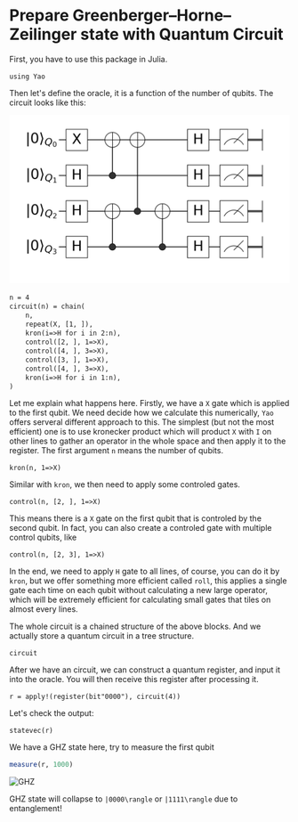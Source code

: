 # Prepare Greenberger–Horne–Zeilinger state with Quantum Circuit

First, you have to use this package in Julia.

```@example GHZ
using Yao
```

Then let's define the oracle, it is a function of the number of qubits.
The circuit looks like this:

![ghz](../assets/figures/ghz4.png)

```@example GHZ
n = 4
circuit(n) = chain(
    n,
    repeat(X, [1, ]),
    kron(i=>H for i in 2:n),
    control([2, ], 1=>X),
    control([4, ], 3=>X),
    control([3, ], 1=>X),
    control([4, ], 3=>X),
    kron(i=>H for i in 1:n),
)
```

Let me explain what happens here. Firstly, we have a `X` gate which is applied to the first
qubit. We need decide how we calculate this numerically, `Yao` offers serveral different approach
to this. The simplest (but not the most efficient) one is to use kronecker product which will
product `X` with `I` on other lines to gather an operator in the whole space and then apply it
to the register. The first argument `n` means the number of qubits.


```@example GHZ
kron(n, 1=>X)
```

Similar with `kron`, we then need to apply some controled gates.

```@example GHZ
control(n, [2, ], 1=>X)
```

This means there is a `X` gate on the first qubit that is controled by the second qubit. In fact,
you can also create a controled gate with multiple control qubits, like

```@example GHZ
control(n, [2, 3], 1=>X)
```

In the end, we need to apply `H` gate to all lines, of course, you can do it by `kron`,
but we offer something more efficient called `roll`, this applies a single gate each time
on each qubit without calculating a new large operator, which will be extremely efficient
for calculating small gates that tiles on almost every lines.

The whole circuit is a chained structure of the above blocks. And we actually store a quantum
circuit in a tree structure.

```@example GHZ
circuit
```

After we have an circuit, we can construct a quantum register, and
input it into the oracle. You will then receive this register after
processing it.

```@example GHZ
r = apply!(register(bit"0000"), circuit(4))
```

Let's check the output:

```@example GHZ
statevec(r)
```

We have a GHZ state here, try to measure the first qubit

```julia
measure(r, 1000)
```

![GHZ](../assets/figures/GHZ.png)

GHZ state will collapse to ``|0000\rangle`` or ``|1111\rangle`` due to entanglement!
